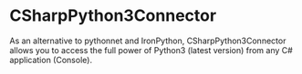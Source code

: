 # CSharpPython3Connector
As an alternative to pythonnet and IronPython, CSharpPython3Connector allows you to access the full power of Python3 (latest version) from any C# application (Console). 
